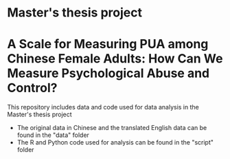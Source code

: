 # Master's thesis project
# A Scale for Measuring PUA among Chinese Female Adults: How Can We Measure Psychological Abuse and Control?

This repository includes data and code used for data analysis in the Master's thesis project

- The original data in Chinese and the translated English data can be found in the "data" folder
- The R and Python code used for analysis can be found in the "script" folder
